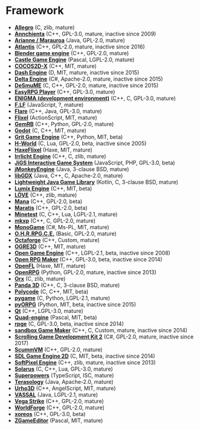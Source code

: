 [comment]: # (autogenerated content, do not edit)
# Framework

- **[Allegro](../allegro.md)** (C, zlib, mature)
- **[Annchienta](../annchienta.md)** (C++, GPL-3.0, mature, inactive since 2009)
- **[Arianne / Marauroa](../arianne_marauroa.md)** (Java, GPL-2.0, mature)
- **[Atlantis](../atlantis.md)** (C++, GPL-2.0, mature, inactive since 2016)
- **[Blender game engine](../blender_game_engine.md)** (C++, GPL-2.0, mature)
- **[Castle Game Engine](../castle_game_engine.md)** (Pascal, LGPL-2.0, mature)
- **[COCOS2D-X](../cocos2d-x.md)** (C++, MIT, mature)
- **[Dash Engine](../dash_engine.md)** (D, MIT, mature, inactive since 2015)
- **[Delta Engine](../delta_engine.md)** (C#, Apache-2.0, mature, inactive since 2015)
- **[DeSmuME](../desmume.md)** (C, C++, GPL-2.0, mature, inactive since 2015)
- **[EasyRPG Player](../easyrpg_player.md)** (C++, GPL-3.0, mature)
- **[ENIGMA (development environment)](../enigma_development_environment.md)** (C++, C, GPL-3.0, mature)
- **[F.LF](../flf.md)** (JavaScript, ?, mature)
- **[Flare](../flare.md)** (C++, Java, GPL-3.0, mature)
- **[Flixel](../flixel.md)** (ActionScript, MIT, mature)
- **[GemRB](../gemrb.md)** (C++, Python, GPL-2.0, mature)
- **[Godot](../godot.md)** (C, C++, MIT, mature)
- **[Grit Game Engine](../grit_game_engine.md)** (C++, Python, MIT, beta)
- **[H-World](../h-world.md)** (C, Lua, GPL-2.0, beta, inactive since 2005)
- **[HaxeFlixel](../haxeflixel.md)** (Haxe, MIT, mature)
- **[Irrlicht Engine](../irrlicht_engine.md)** (C++, C, zlib, mature)
- **[JiGS Interactive Game System](../jigs_interactive_game_system.md)** (JavaScript, PHP, GPL-3.0, beta)
- **[jMonkeyEngine](../jmonkeyengine.md)** (Java, 3-clause BSD, mature)
- **[libGDX](../libgdx.md)** (Java, C++, C, Apache-2.0, mature)
- **[Lightweight Java Game Library](../lightweight_java_game_library.md)** (Kotlin, C, 3-clause BSD, mature)
- **[Lumix Engine](../lumix_engine.md)** (C++, MIT, beta)
- **[LÖVE](../lve.md)** (C++, zlib, mature)
- **[Mana](../mana.md)** (C++, GPL-2.0, beta)
- **[Maratis](../maratis.md)** (C++, GPL-2.0, beta)
- **[Minetest](../minetest.md)** (C, C++, Lua, LGPL-2.1, mature)
- **[mkxp](../mkxp.md)** (C++, C, GPL-2.0, mature)
- **[MonoGame](../monogame.md)** (C#, Ms-PL, MIT, mature)
- **[O.H.R.RPG.C.E.](../ohrrpgce.md)** (Basic, GPL-2.0, mature)
- **[Octaforge](../octaforge.md)** (C++, Custom, mature)
- **[OGRE3D](../ogre3d.md)** (C++, MIT, mature)
- **[Open Game Engine](../open_game_engine.md)** (C++, LGPL-2.1, beta, inactive since 2008)
- **[Open RPG Maker](../open_rpg_maker.md)** (C++, GPL-3.0, beta, inactive since 2014)
- **[OpenFL](../openfl.md)** (Haxe, MIT, mature)
- **[OpenRPG](../openrpg.md)** (Python, GPL-2.0, mature, inactive since 2013)
- **[Orx](../orx.md)** (C, zlib, mature)
- **[Panda 3D](../panda_3d.md)** (C++, C, 3-clause BSD, mature)
- **[Polycode](../polycode.md)** (C, C++, MIT, beta)
- **[pygame](../pygame.md)** (C, Python, LGPL-2.1, mature)
- **[pyORPG](../pyorpg.md)** (Python, MIT, beta, inactive since 2015)
- **[Qt](../qt.md)** (C++, LGPL-3.0, mature)
- **[Quad-engine](../quad-engine.md)** (Pascal, MIT, beta)
- **[rpge](../rpge.md)** (C, GPL-3.0, beta, inactive since 2014)
- **[sandbox Game Maker](../sandbox_game_maker.md)** (C++, C, Custom, mature, inactive since 2014)
- **[Scrolling Game Development Kit 2](../scrolling_game_development_kit_2.md)** (C#, GPL-2.0, mature, inactive since 2017)
- **[ScummVM](../scummvm.md)** (C++, GPL-2.0, mature)
- **[SDL Game Engine 2D](../sdl_game_engine_2d.md)** (C, MIT, beta, inactive since 2014)
- **[SoftPixel Engine](../softpixel_engine.md)** (C++, zlib, mature, inactive since 2013)
- **[Solarus](../solarus.md)** (C, C++, Lua, GPL-3.0, mature)
- **[Superpowers](../superpowers.md)** (TypeScript, ISC, mature)
- **[Terasology](../terasology.md)** (Java, Apache-2.0, mature)
- **[Urho3D](../urho3d.md)** (C++, AngelScript, MIT, mature)
- **[VASSAL](../vassal.md)** (Java, LGPL-2.1, mature)
- **[Vega Strike](../vega_strike.md)** (C++, GPL-2.0, mature)
- **[WorldForge](../worldforge.md)** (C++, GPL-2.0, mature)
- **[xoreos](../xoreos.md)** (C++, GPL-3.0, beta)
- **[ZGameEditor](../zgameeditor.md)** (Pascal, MIT, mature)